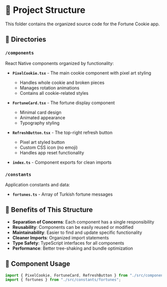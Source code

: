 # 📁 Project Structure

This folder contains the organized source code for the Fortune Cookie app.

## 📂 Directories

### `/components`

React Native components organized by functionality:

- **`PixelCookie.tsx`** - The main cookie component with pixel art styling

  - Handles whole cookie and broken pieces
  - Manages rotation animations
  - Contains all cookie-related styles

- **`FortuneCard.tsx`** - The fortune display component

  - Minimal card design
  - Animated appearance
  - Typography styling

- **`RefreshButton.tsx`** - The top-right refresh button

  - Pixel art styled button
  - Custom CSS icon (no emoji)
  - Handles app reset functionality

- **`index.ts`** - Component exports for clean imports

### `/constants`

Application constants and data:

- **`fortunes.ts`** - Array of Turkish fortune messages

## 🎯 Benefits of This Structure

- **Separation of Concerns**: Each component has a single responsibility
- **Reusability**: Components can be easily reused or modified
- **Maintainability**: Easier to find and update specific functionality
- **Cleaner Imports**: Organized import statements
- **Type Safety**: TypeScript interfaces for all components
- **Performance**: Better tree-shaking and bundle optimization

## 📱 Component Usage

```typescript
import { PixelCookie, FortuneCard, RefreshButton } from "./src/components";
import { fortunes } from "./src/constants/fortunes";
```
